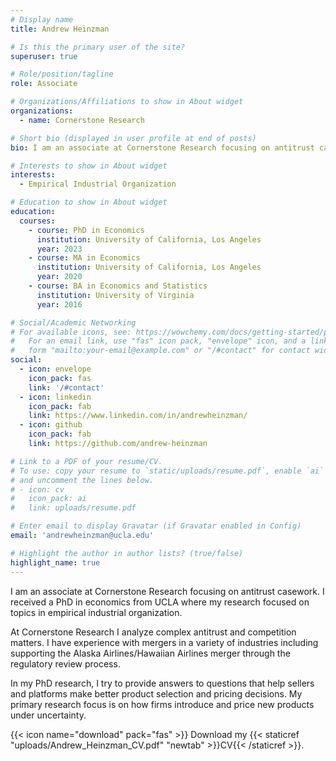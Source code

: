 ```yaml
---
# Display name
title: Andrew Heinzman

# Is this the primary user of the site?
superuser: true

# Role/position/tagline
role: Associate

# Organizations/Affiliations to show in About widget
organizations:
  - name: Cornerstone Research

# Short bio (displayed in user profile at end of posts)
bio: I am an associate at Cornerstone Research focusing on antitrust casework. I received a PhD in economics from UCLA where my research focused on topics in empirical industrial organization.

# Interests to show in About widget
interests:
  - Empirical Industrial Organization

# Education to show in About widget
education:
  courses:
    - course: PhD in Economics
      institution: University of California, Los Angeles
      year: 2023
    - course: MA in Economics
      institution: University of California, Los Angeles
      year: 2020
    - course: BA in Economics and Statistics
      institution: University of Virginia
      year: 2016

# Social/Academic Networking
# For available icons, see: https://wowchemy.com/docs/getting-started/page-builder/#icons
#   For an email link, use "fas" icon pack, "envelope" icon, and a link in the
#   form "mailto:your-email@example.com" or "/#contact" for contact widget.
social:
  - icon: envelope
    icon_pack: fas
    link: '/#contact'
  - icon: linkedin
    icon_pack: fab
    link: https://www.linkedin.com/in/andrewheinzman/
  - icon: github
    icon_pack: fab
    link: https://github.com/andrew-heinzman

# Link to a PDF of your resume/CV.
# To use: copy your resume to `static/uploads/resume.pdf`, enable `ai` icons in `params.toml`,
# and uncomment the lines below.
# - icon: cv
#   icon_pack: ai
#   link: uploads/resume.pdf

# Enter email to display Gravatar (if Gravatar enabled in Config)
email: 'andrewheinzman@ucla.edu'

# Highlight the author in author lists? (true/false)
highlight_name: true
---
```


I am an associate at Cornerstone Research focusing on antitrust casework. I received a PhD in economics from UCLA where my research focused on topics in empirical industrial organization.

At Cornerstone Research I analyze complex antitrust and competition matters. I have experience with mergers in a variety of industries including supporting the Alaska Airlines/Hawaiian Airlines merger through the regulatory review process.

In my PhD research, I try to provide answers to questions that help sellers and platforms make better product selection and pricing decisions. My primary research focus is on how firms introduce and price new products under uncertainty.


{{< icon name="download" pack="fas" >}} Download my {{< staticref "uploads/Andrew_Heinzman_CV.pdf" "newtab" >}}CV{{< /staticref >}}.
